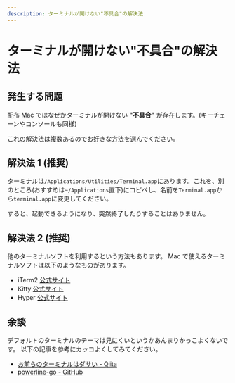 ```yaml
---
description: ターミナルが開けない"不具合"の解決法
---
```


# ターミナルが開けない"不具合"の解決法

## 発生する問題

配布 Mac ではなぜかターミナルが開けない **"不具合"** が存在します。(キーチェーンやコンソールも同様)

これの解決法は複数あるのでお好きな方法を選んでください。

## 解決法 1 (推奨)

ターミナルは`/Applications/Utilities/Terminal.app`にあります。これを、別のところ(おすすめは`~/Applications`直下)にコピペし、名前を`Terminal.app`から`terminal.app`に変更してください。

すると、起動できるようになり、突然終了したりすることはありません。

## 解決法 2 (推奨)

他のターミナルソフトを利用するという方法もあります。
Mac で使えるターミナルソフトは以下のようなものがあります。

-   iTerm2 [公式サイト](https://www.iterm2.com/)
-   Kitty [公式サイト](https://sw.kovidgoyal.net/kitty/)
-   Hyper [公式サイト](https://hyper.is/)

<!-- ## 解決法 3 (非推奨) -->

## 余談

デフォルトのターミナルのテーマは見にくいというかあんまりかっこよくないです。
以下の記事を参考にカッコよくしてみてください。

-   [お前らのターミナルはダサい - Qiita](https://qiita.com/kinchiki/items/57e9391128d07819c321)
-   [powerline-go - GitHub](https://github.com/justjanne/powerline-go)
